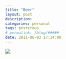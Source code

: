 ```yaml
---
title: "Beer" 
layout: post
description:  
categories: personal
tags: posterous
# permalink: /blog/#####
date: 2011-06-03 17:14:00
---
```


![](/img/2011/06/27202513-image.jpg) 